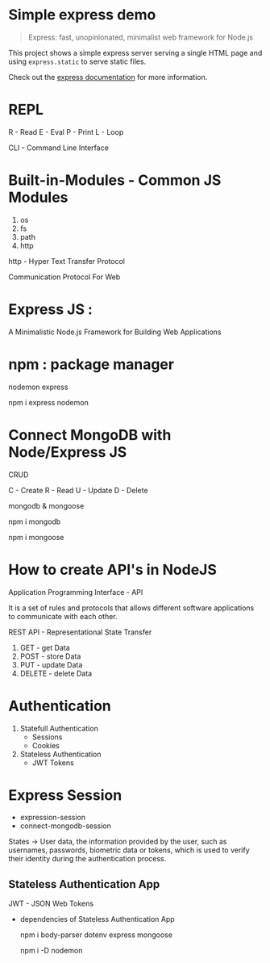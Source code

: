 # Simple express demo

> Express: fast, unopinionated, minimalist web framework for Node.js

This project shows a simple express server serving a single HTML page and using `express.static` to serve static files.

Check out the [express documentation](https://expressjs.com/) for more information.

# REPL

R - Read
E - Eval
P - Print
L - Loop

CLI - Command Line Interface

# Built-in-Modules - Common JS Modules

1. os
2. fs
3. path
4. http

http - Hyper Text Transfer Protocol

Communication Protocol For Web

# Express JS :

A Minimalistic Node.js Framework for Building Web Applications

# npm : package manager

nodemon
express

npm i express nodemon

# Connect MongoDB with Node/Express JS

  CRUD 

  C - Create
  R - Read
  U - Update
  D - Delete

  mongodb & mongoose

  npm i mongodb 

  npm i mongoose

# How to create API's in NodeJS

  Application Programming Interface - API

  It is a set of rules and protocols that allows different software applications to communicate with each other.

  REST API - Representational State Transfer

  1. GET - get Data
  2. POST - store Data
  3. PUT - update Data
  4. DELETE - delete Data

# Authentication

  1. Statefull Authentication
      * Sessions
      * Cookies
  2. Stateless Authentication
      * JWT Tokens

# Express Session 
  
  * expression-session
  * connect-mongodb-session


States -> User data, the information provided by the user, such as usernames, passwords, biometric data or tokens, which is used to verify their identity during the authentication process.


Stateless Authentication App
----------------------------
JWT - JSON Web Tokens

 * dependencies of Stateless Authentication App
 
   npm i body-parser dotenv express mongoose

   npm i -D nodemon


